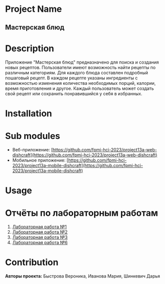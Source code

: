# Project Name
## Мастерская блюд

# Description
Приложение "Мастерская блюд" предназначено для поиска и создания новых рецептов. Пользователи имеют возможность найти рецепты по различным категориям. 
Для каждого блюда составлен подробный пошаговый рецепт. В каждом рецепте указаны ингредиенты с возможностью изменения количества необходимых порций, 
калории, время приготовления и другое. Каждый пользователь может создать свой рецепт или сохранить понравившийся у себя в избранных.

# Installation

# Sub modules
* Веб-приложение: [https://github.com/fpmi-hci-2023/project13a-web-dishcraft](https://github.com/fpmi-hci-2023/project13a-web-dishcraft)
* Мобильное приложение: [https://github.com/fpmi-hci-2023/project13a-mobile-dishcraft](https://github.com/fpmi-hci-2023/project13a-mobile-dishcraft)

# Usage

# Отчёты по лабораторным работам
1. [Лабораторная работа №1](https://sulfuric-rosehip-3c5.notion.site/1-033f6f3fe84e455e9b209efd61884812)
2. [Лабораторная работа №2](https://docs.google.com/document/d/1QWBvowTlz-mBecVxtZ02RZ8njr4bLDnBrUBVEq2W9yo/edit?usp=drive_link)
3. [Лабораторная работа №3](https://docs.google.com/document/d/11c4KlcwCSMM34E_57IovJqhBAhJd_KkZTZLe9dNpcRQ/edit?usp=sharing)
6. [Лабораторная работа №6](https://docs.google.com/document/d/1mqX47KwLoske96zh73R63EgCPkDhRTTK_2rwpkcc_yw/edit?usp=sharing)

# Contribution
**Авторы проекта:** Быстрова Вероника, Иванова Мария, Шинкевич Дарья
